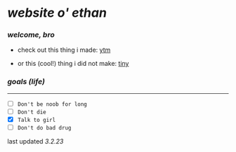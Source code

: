 # ***website o' ethan*** #

### *welcome, bro* ###




* check out this thing i made:   [ytm](https://github.com/ethanbleier/ytm) 


* or this (cool!) thing i did not make:   [tiny](https://tinygrad.org/)


### *goals (life)* ###
---------------------------

- [ ] `Don't be noob for long`
- [ ] `Don't die`
- [x] `Talk to girl`
- [ ]  `Don't do bad drug`

<p>

last updated *3.2.23*
